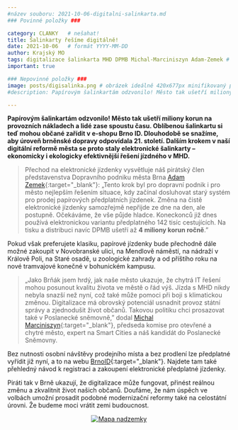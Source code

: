 ```yaml
---
#název souboru: 2021-10-06-digitalni-salinkarta.md
### Povinné položky ###

category: CLANKY   # nešahat!
title: Šalinkarty řešíme digitálně!
date: 2021-10-06   # formát YYYY-MM-DD
author: Krajský MO
tags: digitalizace šalinkarta MHD DPMB Michal-Marciniszyn Adam-Zemek # kategorie odděleny mezerami, např. volby zemědělství životní-prostředí piráti (viz https://jihomoravsky.pirati.cz/tags/)
important: true

### Nepovinné položky ###
image: posts/digisalinka.png # obrázek ideálně 420x677px minifikovaný přes https://tinypng.com/
#description: Papírovým šalinkartám odzvonilo! Město tak ušetří miliony korun na provozních nákladech a lidé zase spoustu času. Oblíbenou šalinkartu si teď mohou občané zařídit v e-shopu Brno ID. Dlouhodobě se snažíme, aby úroveň brněnské dopravy odpovídala 21. století. Dalším krokem v naší digitální reformě města se proto staly elektronické šalinkarty – ekonomicky i ekologicky efektivnější řešení jízdného v MHD.

---
```

**Papírovým šalinkartám odzvonilo! Město tak ušetří miliony korun na provozních nákladech a lidé zase spoustu času. Oblíbenou šalinkartu si teď mohou občané zařídit v e-shopu Brno ID. Dlouhodobě se snažíme, aby úroveň brněnské dopravy odpovídala 21. století. Dalším krokem v naší digitální reformě města se proto staly elektronické šalinkarty – ekonomicky i ekologicky efektivnější řešení jízdného v MHD.**

> Přechod na elektronické jízdenky vysvětluje náš pirátský člen představenstva Dopravního podniku města Brna [Adam Zemek](https://lide.pirati.cz/profil/2606/){:target="_blank"}: „Tento krok byl pro dopravní podnik i pro město nejlepším řešením situace, kdy začínal dosluhovat starý systém pro prodej papírových předplatních jízdenek. Změna na čistě elektronické jízdenky samozřejmě nepřijde ze dne na den, ale postupně. Očekáváme, že vše půjde hladce. Koneckonců již dnes používá elektronickou variantu předplatného 142 tisíc cestujících. Na tisku a distribuci navíc DPMB ušetří až **4 miliony korun ročně**.”
> 

Pokud však preferujete klasiku, papírové jízdenky bude přechodně dále možné zakoupit v Novobranské ulici, na Mendlově náměstí, na nádraží v Králově Poli, na Staré osadě, u zoologické zahrady a od příštího roku na nové tramvajové konečné v bohunickém kampusu.

> „Jako Brňák jsem hrdý, jak naše město ukazuje, že chytrá IT řešení mohou posunout kvalitu života ve městě o řád výš. Jízda s MHD nikdy nebyla snazší než nyní, což také může pomoci při boji s klimatickou změnou. Digitalizace má obrovský potenciál usnadnit provoz státní správy a zjednodušit život občanů. Takovou politiku chci prosazovat také v Poslanecké sněmovně,” dodal [Michal Marciniszyn](https://jihomoravsky.pirati.cz/lide/michal-marciniszyn/){:target="_blank"}, předseda komise pro otevřené a chytré město, expert na Smart Cities a náš kandidát do Poslanecké Sněmovny.
> 

Bez nutnosti osobní návštěvy prodejního místa a bez prodlení lze předplatné vyřídit již nyní, a to na webu [BrnoID](https://www.brnoid.cz/cs/){:target="_blank"}. Najdete tam také přehledný návod k registraci a zakoupení elektronické předplatné jízdenky.

Piráti tak v Brně ukazují, že digitalizace může fungovat, přinést reálnou změnu a zkvalitnit život našich občanů. Doufáme, že nám úspěch ve volbách umožní prosadit podobné modernizační reformy také na celostátní úrovni. Že budeme moci vrátit zemi budoucnost.

<div style="text-align:center"><a href="https://a.pirati.cz/jihomoravsky/img/posts/michalsockydigi.png" target="_blank">
<img src="https://a.pirati.cz/jihomoravsky/img/posts/ichalsockydigi.png" alt="Mapa nadzemky">

</a></div>
